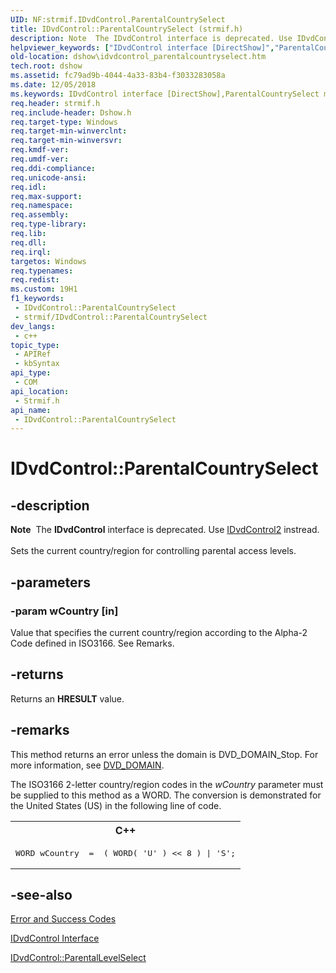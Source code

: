 ```yaml
---
UID: NF:strmif.IDvdControl.ParentalCountrySelect
title: IDvdControl::ParentalCountrySelect (strmif.h)
description: Note  The IDvdControl interface is deprecated. Use IDvdControl2 instread. Sets the current country/region for controlling parental access levels.
helpviewer_keywords: ["IDvdControl interface [DirectShow]","ParentalCountrySelect method","IDvdControl.ParentalCountrySelect","IDvdControl::ParentalCountrySelect","IDvdControlParentalCountrySelect","ParentalCountrySelect","ParentalCountrySelect method [DirectShow]","ParentalCountrySelect method [DirectShow]","IDvdControl interface","dshow.idvdcontrol_parentalcountryselect","strmif/IDvdControl::ParentalCountrySelect"]
old-location: dshow\idvdcontrol_parentalcountryselect.htm
tech.root: dshow
ms.assetid: fc79ad9b-4044-4a33-83b4-f3033283058a
ms.date: 12/05/2018
ms.keywords: IDvdControl interface [DirectShow],ParentalCountrySelect method, IDvdControl.ParentalCountrySelect, IDvdControl::ParentalCountrySelect, IDvdControlParentalCountrySelect, ParentalCountrySelect, ParentalCountrySelect method [DirectShow], ParentalCountrySelect method [DirectShow],IDvdControl interface, dshow.idvdcontrol_parentalcountryselect, strmif/IDvdControl::ParentalCountrySelect
req.header: strmif.h
req.include-header: Dshow.h
req.target-type: Windows
req.target-min-winverclnt: 
req.target-min-winversvr: 
req.kmdf-ver: 
req.umdf-ver: 
req.ddi-compliance: 
req.unicode-ansi: 
req.idl: 
req.max-support: 
req.namespace: 
req.assembly: 
req.type-library: 
req.lib: 
req.dll: 
req.irql: 
targetos: Windows
req.typenames: 
req.redist: 
ms.custom: 19H1
f1_keywords:
 - IDvdControl::ParentalCountrySelect
 - strmif/IDvdControl::ParentalCountrySelect
dev_langs:
 - c++
topic_type:
 - APIRef
 - kbSyntax
api_type:
 - COM
api_location:
 - Strmif.h
api_name:
 - IDvdControl::ParentalCountrySelect
---
```


# IDvdControl::ParentalCountrySelect


## -description

<div class="alert"><b>Note</b>  The <b>IDvdControl</b> interface is deprecated. Use <a href="/windows/desktop/api/strmif/nn-strmif-idvdcontrol2">IDvdControl2</a> instread.</div>
<div> </div>
Sets the current country/region for controlling parental access levels.

## -parameters

### -param wCountry [in]

Value that specifies the current country/region according to the Alpha-2 Code defined in ISO3166. See Remarks.

## -returns

Returns an <b>HRESULT</b> value.

## -remarks

This method returns an error unless the domain is DVD_DOMAIN_Stop. For more information, see <a href="/windows/desktop/api/strmif/ne-strmif-dvd_domain">DVD_DOMAIN</a>.

The ISO3166 2-letter country/region codes in the <i>wCountry</i> parameter must be supplied to this method as a WORD. The conversion is demonstrated for the United States (US) in the following line of code.

<div class="code"><span codelanguage="ManagedCPlusPlus"><table>
<tr>
<th>C++</th>
</tr>
<tr>
<td>
<pre>
WORD wCountry  =  ( WORD( 'U' ) &lt;&lt; 8 ) | 'S';
</pre>
</td>
</tr>
</table></span></div>

## -see-also

<a href="/windows/desktop/DirectShow/error-and-success-codes">Error and Success Codes</a>



<a href="/windows/desktop/api/strmif/nn-strmif-idvdcontrol">IDvdControl Interface</a>



<a href="/windows/desktop/api/strmif/nf-strmif-idvdcontrol-parentallevelselect">IDvdControl::ParentalLevelSelect</a>

